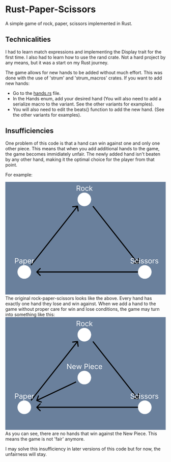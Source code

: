 # Rust-Paper-Scissors

A simple game of rock, paper, scissors implemented in Rust.

## Technicalities

I had to learn match expressions and implementing the Display trait for the first time. I also had to learn how to use the rand crate. Not a hard project by any means, but it was a start on my Rust journey.

The game allows for new hands to be added without much effort. This was done with the use of 'strum' and 'strum_macros' crates. If you want to add new hands:

- Go to the [hands.rs](src/hands.rs) file.
- In the Hands enum, add your desired hand (You will
  also need to add a serialize macro to the variant. See the other variants for examples).
- You will also need to edit the beats() function to add the new hand. (See the other variants for examples).

## Insufficiencies

One problem of this code is that a hand can win against one and only one other piece. This means that when you add additional hands to the game, the game becomes immidiately unfair. The newly added hand isn't beaten by any other hand, making it the optimal choice for the player from that point.

For example:

![original rock-paper-scissors](assets/plain_rock_paper_scissors.png) The original rock-paper-scissors looks like the above. Every hand has exactly one hand they lose and win against. When we add a hand to the game without proper care for win and lose conditions, the game may turn into something like this:
![modified rock-paper-scissors](assets/modified_rock_paper_scissors.png) As you can see, there are no hands that win against the New Piece. This means the game is not 'fair' anymore.

I may solve this insufficiency in later versions of this code but for now, the unfairness will stay.

